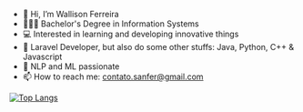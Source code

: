 - 👋 Hi, I’m Wallison Ferreira
- 👨🏾‍🎓 Bachelor's Degree in Information Systems
- 💻 Interested in learning and developing innovative things
- 🌱 Laravel Developer, but also do some other stuffs: Java, Python, C++ & Javascript
- 💞️ NLP and ML passionate
- 📫 How to reach me: contato.sanfer@gmail.com

[![Top Langs](https://github-readme-stats.vercel.app/api/top-langs/?username=wallisonferreira&layout=donut-vertical)](https://github.com/wallisonferreira/wallisonferreira)
